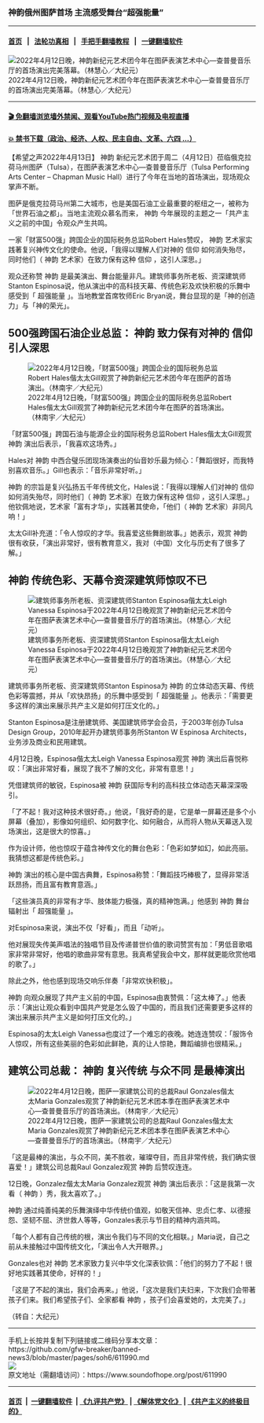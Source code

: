 ### 神韵俄州图萨首场 主流感受舞台“超强能量”
------------------------

#### [首页](https://github.com/gfw-breaker/banned-news3/blob/master/README.md) &nbsp;&nbsp;|&nbsp;&nbsp; [法轮功真相](https://github.com/begood0513/basic/blob/master/README.md)  &nbsp;&nbsp;|&nbsp;&nbsp; [手把手翻墙教程](https://github.com/gfw-breaker/guides/wiki)  &nbsp;&nbsp;|&nbsp;&nbsp; [一键翻墙软件](https://github.com/gfw-breaker/nogfw/blob/master/README.md)  



<div><img alt="2022年4月12日晚，神韵新纪元艺术团今年在图萨表演艺术中心—查普曼音乐厅的首场演出完美落幕。（林慧心／大纪元）" src="https://img.soundofhope.org/2022-04/1649891923229.jpg"/>
<br/><figcaption class="caption">
 2022年4月12日晚，神韵新纪元艺术团今年在图萨表演艺术中心—查普曼音乐厅的首场演出完美落幕。（林慧心／大纪元）
</figcaption></div><hr/>

#### [ 🎬  免翻墙浏览墙外禁闻、观看YouTube热门视频及电视直播](https://github.com/gfw-breaker/HelloWorld)

#### [ 💥  禁书下载（政治、经济、人权、民主自由、文革、六四 ...）](https://github.com/gfw-breaker/books/blob/master/README.md)

<div><div class="Content__Wrapper sc-1bvya0-0 grZQxZ">
 <p class="meta-top">
  <span class="meta">
   【希望之声2022年4月13日】
  </span>
  <ok href="/term/16755">
   神韵
  </ok>
  新纪元艺术团于周二（4月12日）莅临俄克拉荷马州图萨（Tulsa），在图萨表演艺术中心—查普曼音乐厅（Tulsa Performing Arts Center – Chapman Music Hall）进行了今年在当地的首场演出，现场观众掌声不断。
 </p>
 <p>
  图萨是俄克拉荷马州第二大城市，也是美国石油工业最重要的枢纽之一，被称为「世界石油之都」。当地主流观众慕名而来，
  <ok href="/term/16755">
   神韵
  </ok>
  今年展现的主题之一「共产主义之前的中国」令观众产生共鸣。
 </p>
 <p>
  一家「财富500强」跨国企业的国际税务总监Robert Hales赞叹，
  <ok href="/term/16755">
   神韵
  </ok>
  艺术家实践著复兴神传文化的使命。他说，「我得以理解人们对神的
  <ok href="/term/5380">
   信仰
  </ok>
  如何消失殆尽，同时他们（
  <ok href="/term/16755">
   神韵
  </ok>
  艺术家）在致力保有这种
  <ok href="/term/5380">
   信仰
  </ok>
  ，这引人深思。」
 </p>
 <p>
  观众还称赞
  <ok href="/term/16755">
   神韵
  </ok>
  是最美演出、舞台能量非凡。建筑师事务所老板、资深建筑师Stanton Espinosa说，他从演出中的高科技天幕、传统色彩及欢快积极的乐舞中感受到「
  <ok href="/term/721646">
   超强能量
  </ok>
  」。当地教堂首席牧师Eric Bryan说，舞台显现的是「神的创造力」与「神的荣光」。
 </p>
 <h2>
  500强跨国石油企业总监：
  <ok href="/term/16755">
   神韵
  </ok>
  致力保有对神的
  <ok href="/term/5380">
   信仰
  </ok>
  引人深思
 </h2>
 <figure class="OImage__StyledFigure-sc-1lfley0-0 hHSfVg">
  <img alt="2022年4月12日晚，「财富500强」跨国企业的国际税务总监Robert Hales偕太太Gill观赏了神韵新纪元艺术团今年在图萨的首场演出。（林南宇／大纪元）" src="https://img.soundofhope.org/2022-04/1649891771300.jpg"/>
  <br/><figcaption>
   2022年4月12日晚，「财富500强」跨国企业的国际税务总监Robert Hales偕太太Gill观赏了神韵新纪元艺术团今年在图萨的首场演出。（林南宇／大纪元）
  </figcaption>
 </figure>
 <p>
  「财富500强」跨国石油与能源企业的国际税务总监Robert Hales偕太太Gill观赏
  <ok href="/term/16755">
   神韵
  </ok>
  演出后表示，「我喜欢这场秀。」
 </p>
 <p>
  Hales对
  <ok href="/term/16755">
   神韵
  </ok>
  中西合璧乐团现场演奏出的仙音妙乐最为倾心：「舞蹈很好，而我特别喜欢音乐。」Gill也表示：「音乐非常好听。」
 </p>
 <p>
  <ok href="/term/16755">
   神韵
  </ok>
  的宗旨是复兴弘扬五千年传统文化，Hales说：「我得以理解人们对神的
  <ok href="/term/5380">
   信仰
  </ok>
  如何消失殆尽，同时他们（
  <ok href="/term/16755">
   神韵
  </ok>
  艺术家）在致力保有这种
  <ok href="/term/5380">
   信仰
  </ok>
  ，这引人深思。」他钦佩地说，艺术家「富有才华」，实践著其使命，「他们（
  <ok href="/term/16755">
   神韵
  </ok>
  艺术家）非同凡响！」
 </p>
 <p>
  太太Gill补充道：「令人惊叹的才华。我喜爱这些舞剧故事。」她表示，观赏
  <ok href="/term/16755">
   神韵
  </ok>
  很有收获，「演出非常好，很有教育意义，我对（中国）文化与历史有了很多了解。」
 </p>
 <h2>
  <ok href="/term/16755">
   神韵
  </ok>
  传统色彩、天幕令资深建筑师惊叹不已
 </h2>
 <figure class="OImage__StyledFigure-sc-1lfley0-0 hHSfVg">
  <img alt="建筑师事务所老板、资深建筑师Stanton Espinosa偕太太Leigh Vanessa Espinosa于2022年4月12日晚观赏了神韵新纪元艺术团今年在图萨表演艺术中心—查普曼音乐厅的首场演出。（林慧心／大纪元）" src="https://img.soundofhope.org/2022-04/1649891802019.jpg"/>
  <br/><figcaption>
   建筑师事务所老板、资深建筑师Stanton Espinosa偕太太Leigh Vanessa Espinosa于2022年4月12日晚观赏了神韵新纪元艺术团今年在图萨表演艺术中心—查普曼音乐厅的首场演出。（林慧心／大纪元）
  </figcaption>
 </figure>
 <p>
  建筑师事务所老板、资深建筑师Stanton Espinosa为
  <ok href="/term/16755">
   神韵
  </ok>
  的立体动态天幕、传统色彩等震撼，并从「欢快昂扬」的乐舞中感受到「
  <ok href="/term/721646">
   超强能量
  </ok>
  」。他表示：「需要更多这样的演出来展示共产主义是如何打压文化的。」
 </p>
 <p>
  Stanton Espinosa是注册建筑师、美国建筑师学会会员，于2003年创办Tulsa Design Group，2010年起开办建筑师事务所Stanton W Espinosa Architects，业务涉及商业和民用建筑。
 </p>
 <p>
  4月12日晚，Espinosa偕太太Leigh Vanessa Espinosa观赏
  <ok href="/term/16755">
   神韵
  </ok>
  演出后喜悦称叹：「演出非常好看，展现了我不了解的文化，非常有意思！」
 </p>
 <p>
  凭借建筑师的敏锐，Espinosa被
  <ok href="/term/16755">
   神韵
  </ok>
  获国际专利的高科技立体动态天幕深深吸引。
 </p>
 <p>
  「了不起！我对这种技术很好奇。」他说，「我好奇的是，它是单一屏幕还是多个小屏幕（叠加），影像如何组织、如何数字化、如何融合，从而将人物从天幕送入现场演出，这是很大的惊喜。」
 </p>
 <p>
  作为设计师，他也惊叹于蕴含神传文化的舞台色彩：「色彩如梦如幻，如此亮丽。我猜想这都是传统色彩。」
 </p>
 <p>
  <ok href="/term/16755">
   神韵
  </ok>
  演出的核心是中国古典舞，Espinosa称赞：「舞蹈技巧棒极了，显得非常活跃昂扬，而且富有教育意涵。」
 </p>
 <p>
  「这些演员真的非常有才华、肢体能力极强，真的精神饱满。」他感到
  <ok href="/term/16755">
   神韵
  </ok>
  舞台辐射出「
  <ok href="/term/721646">
   超强能量
  </ok>
  」。
 </p>
 <p>
  对Espinosa来说，演出不仅「好看」，而且「动听」。
 </p>
 <p>
  他对展现失传美声唱法的独唱节目及传递普世价值的歌词赞赏有加：「男低音歌唱家非常非常好，他唱的歌曲非常有意思。我真希望我会中文，那样就更能欣赏他唱的歌了。」
 </p>
 <p>
  除此之外，他也感到现场交响乐伴奏「非常欢快积极」。
 </p>
 <p>
  <ok href="/term/16755">
   神韵
  </ok>
  向观众展现了共产主义前的中国，Espinosa由衷赞佩：「这太棒了。」他表示：「演出让观众看到中国共产党是怎么毁了中国的，而且我们还需要更多这样的演出来展示共产主义是如何打压文化的。」
 </p>
 <p>
  Espinosa的太太Leigh Vanessa也度过了一个难忘的夜晚。她连连赞叹：「服饰令人惊叹，所有这些美丽的色彩如此鲜艳，真的让人惊艳，舞蹈编排也很精采。」
 </p>
 <h2>
  建筑公司总裁：
  <ok href="/term/16755">
   神韵
  </ok>
  <ok href="/term/674174">
   复兴传统
  </ok>
  与众不同 是最棒演出
 </h2>
 <figure class="OImage__StyledFigure-sc-1lfley0-0 hHSfVg">
  <img alt="2022年4月12日晚，图萨一家建筑公司的总裁Raul Gonzales偕太太Maria Gonzales观赏了神韵新纪元艺术团本季在图萨表演艺术中心—查普曼音乐厅的首场演出。（林南宇／大纪元）" src="https://img.soundofhope.org/2022-04/1649891851846.jpg"/>
  <br/><figcaption>
   2022年4月12日晚，图萨一家建筑公司的总裁Raul Gonzales偕太太Maria Gonzales观赏了神韵新纪元艺术团本季在图萨表演艺术中心—查普曼音乐厅的首场演出。（林南宇／大纪元）
  </figcaption>
 </figure>
 <p>
  「这是最棒的演出，与众不同，美不胜收，璀璨夺目，而且非常传统，我们确实很喜爱！」建筑公司总裁Raul Gonzalez观赏
  <ok href="/term/16755">
   神韵
  </ok>
  后赞叹连连。
 </p>
 <p>
  12日晚，Gonzalez偕太太Maria Gonzalez观赏
  <ok href="/term/16755">
   神韵
  </ok>
  演出后表示：「这是我第一次看（
  <ok href="/term/16755">
   神韵
  </ok>
  ）秀，我太喜欢了。」
 </p>
 <p>
  <ok href="/term/16755">
   神韵
  </ok>
  通过纯善纯美的乐舞演绎中华传统价值观，如敬天信神、忠贞仁孝、以德报怨、坚韧不屈、济世救人等等，Gonzales表示与节目的精神内涵共鸣。
 </p>
 <p>
  「每个人都有自己传统的根，演出令我们与不同的文化相联。」Maria说，自己之前从未接触过中国传统文化，「演出令人大开眼界。」
 </p>
 <p>
  Gonzales也对
  <ok href="/term/16755">
   神韵
  </ok>
  艺术家致力复兴中华文化深表钦佩：「他们的努力了不起！很好地实践著其使命，好样的！」
 </p>
 <p>
  「这是了不起的演出，我们会再来。」他说，「这次是我们夫妇来，下次我们会带著孩子们来。我们希望孩子们、全家都看
  <ok href="/term/16755">
   神韵
  </ok>
  ，孩子们会喜爱她的，太完美了。」
 </p>
 <p>
  （转自：大纪元）
 </p>
</div>
</div>
<hr/>
手机上长按并复制下列链接或二维码分享本文章：<br/>
https://github.com/gfw-breaker/banned-news3/blob/master/pages/soh6/611990.md <br/>
<a href='https://github.com/gfw-breaker/banned-news3/blob/master/pages/soh6/611990.md'><img src='https://github.com/gfw-breaker/banned-news3/blob/master/pages/soh6/611990.md.png'/></a> <br/>
原文地址（需翻墙访问）：https://www.soundofhope.org/post/611990


------------------------
#### [首页](https://github.com/gfw-breaker/banned-news3/blob/master/README.md) &nbsp;|&nbsp; [一键翻墙软件](https://github.com/gfw-breaker/nogfw/blob/master/README.md) &nbsp;| [《九评共产党》](https://github.com/gfw-breaker/9ping.md/blob/master/README.md#九评之一评共产党是什么) | [《解体党文化》](https://github.com/gfw-breaker/jtdwh.md/blob/master/README.md) | [《共产主义的终极目的》](https://github.com/gfw-breaker/gczydzjmd.md/blob/master/README.md)


<img src='http://gfw-breaker.win/banned-news3/pages/soh6/611990.md' width='0px' height='0px'/>